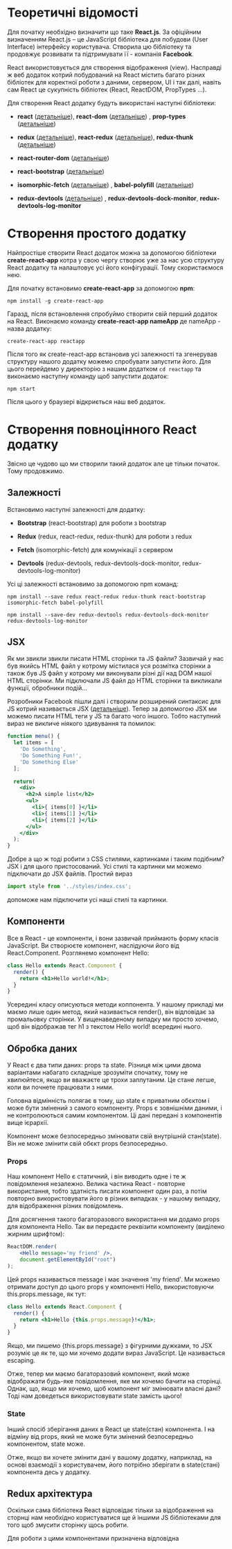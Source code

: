 # Теоретичні відомості
Для початку необхідно визначити що таке **React.js**. За офіційним визначенням React.js – це JavaScript бібліотека для побудови (User Interface) інтерфейсу користувача. Створила цю бібліотеку та продовжує розвивати та підтримувати її - компанія **Facebook**.

React використовується для створення відображення (view). Насправді ж веб додаток котрий побудований на React містить багато різних бібліотек для коректної роботи з даними, сервером, UI і так далі, навіть сам React це сукупність бібліотек (React, ReactDOM, PropTypes …).

Для створення React додатку будуть використані наступні бібліотеки:

- **react** ([детальніше](https://reactjs.org/)), **react-dom** ([детальніше](https://reactjs.org/docs/react-dom.html)) , **prop-types** ([детальніше](https://reactjs.org/docs/typechecking-with-proptypes.html))

- **redux** ([детальніше](https://redux.js.org/)), **react-redux** ([детальніше](https://redux.js.org/docs/faq/ReactRedux.html)), **redux-thunk** ([детальніше](https://www.npmjs.com/package/redux-thunk))

- **react-router-dom** ([детальніше](https://reacttraining.com/react-router/))

- **react-bootstrap** ([детальніше](https://react-bootstrap.github.io/))

- **isomorphic-fetch** ([детальніше](https://github.com/matthew-andrews/isomorphic-fetch)) , **babel-polyfill** ([детальніше](https://babeljs.io/docs/usage/polyfill/))

- **redux-devtools** ([детальніше](https://github.com/gaearon/redux-devtools)) , **redux-devtools-dock-monitor**, **redux-devtools-log-monitor**

# Створення простого додатку
Найпростіше створити React додаток можна за допомогою бібліотеки **create-react-app** котра у свою чергу створює уже за нас усю структуру React додатку та налаштовує усі його конфігурації. Тому скористаємося нею.

Для початку встановимо **create-react-app** за допомогою **npm**:

`npm install -g create-react-app`

Гаразд, після встановлення спробуймо створити свій перший додаток на React. Виконаємо команду **create-react-app nameApp** де nameApp - назва додатку:

`create-react-app reactapp`

Після того як create-react-app встановив усі залежності та згенерував структуру нашого додатку можемо спробувати запустити його. Для цього перейдемо у директорію з нашим додатком `cd reactapp` та виконаємо наступну команду щоб запустити додаток:

`npm start`

Після цього у браузері відкриється наш веб додаток.

# Створення повноцінного React додатку
Звісно це чудово що ми створили такий додаток але це тільки початок. Тому продовжимо.

## Залежності
Встановимо наступні залежності для додатку:

- **Bootstrap** (react-bootstrap) для роботи з bootstrap

- **Redux** (redux, react-redux, redux-thunk) для роботи з redux

- **Fetch** (isomorphic-fetch) для комунікації з сервером

- **Devtools** (redux-devtools, redux-devtools-dock-monitor, redux-devtools-log-monitor)

Усі ці залежності встановимо за допомогою npm команд:

`npm install --save redux react-redux redux-thunk react-bootstrap isomorphic-fetch babel-polyfill`

`npm install --save-dev redux-devtools redux-devtools-dock-monitor redux-devtools-log-monitor`
## JSX
Як ми звикли звикли писати HTML сторінки та JS файли? Зазвичай у нас був якийсь HTML файл у котрому містилася уся розмітка сторінки а також був JS файл у котрому ми виконували різні дії над DOM нашої HTML сторінки. Ми підключали JS файл до HTML сторінки та викликали функції, обробники подій... 

Розробники Facebook пішли далі і створили розширений синтаксис для JS котрий називається JSX ([детальніше](https://jsx.github.io/)). Тепер за допомогою JSX ми можемо писати HTML теги у JS та багато чого іншого. Тобто наступний вираз не викличе ніякого здивування та помилок:

```jsx
function menu() {
  let items = [
    'Do Something', 
    'Do Something Fun!', 
    'Do Something Else'
  ];
  
  return( 
    <div>
      <h2>A simple list</h2>
      <ul>
        <li>{ items[0] }</li>
        <li>{ items[1] }</li>
        <li>{ items[2] }</li>
      </ul>
    </div>
  );
}
```
Добре а що ж тоді робити з CSS стилями, картинками і таким подібним? JSX і для цього пристосований. Усі стилі та картинки ми можемо підключати до JSX файлів. Простий вираз 
```jsx 
import style from '../styles/index.css';
```
допоможе нам підключити усі наші стилі та картинки.

## Компоненти
Все в React - це компоненти, і вони зазвичай приймають форму класів JavaScript. Ви створюєте компонент, наслідуючи його від React.Component. Розглянемо компонент Hello:
```jsx
class Hello extends React.Component {
  render() {
    return <h1>Hello world!</h1>;
  }
}
```
Усередині класу описуються методи коппонента. У нашому прикладі ми маємо лише один метод, який називається render(), він відповідає за промальовку сторінки. У вищенаведеному випадку ми просто хочемо, щоб він відображав тег h1 з текстом Hello world! всередині нього.

## Обробка даних
У React є два типи даних: props та state. Різниця між цими двома варіантами набагато складніше зрозуміти спочатку, тому не хвилюйтеся, якщо ви вважаєте це трохи заплутаним. Це стане легше, коли ви почнете працювати з ними.

Головна відмінність полягає в тому, що state є приватним обєктом і може бути змінений з самого компоненту. Props є зовнішніми даними, і не контролюються самим компонентом. Ці дані передані з компонентів вище ієрархії.

Компонент може безпосередньо змінювати свій внутрішній стан(state). Він не може змінити свій обєкт props безпосередньо.

### Props
Наш компонент Hello є статичний, і він виводить одне і те ж повідомлення незалежно. Велика частина React - повторне використання, тобто здатність писати компонент один раз, а потім повторно використовувати його в різних випадках - у нашому випадку, для відображення різних повідомлень.

Для досягнення такого багаторазового використання ми додамо props для компонента Hello. Так ви передаєте реквізити компоненту (виділено жирним шрифтом):
```jsx
ReactDOM.render(
    <Hello message='my friend' />, 
    document.getElementById("root")
);
```
Цей props називається message і має значення 'my friend'. Ми можемо отримати доступ до цього props у компоненті Hello, використовуючи this.props.message, як тут:
```jsx
class Hello extends React.Component {
  render() {
    return <h1>Hello {this.props.message}!</h1>; 
  }
}
```
Якщо, ми пишемо {this.props.message} з фігурними дужками, то JSX розуміє це як те, що ми хочемо додати вираз JavaScript. Це називається escaping.

Отже, тепер ми маємо багаторазовий компонент, який може відображати будь-яке повідомлення, яке ми хочемо бачити на сторінці.
Однак, що, якщо ми хочемо, щоб компонент міг змінювати власні дані? Тоді нам доведеться використовувати state замість цього!

### State
Інший спосіб зберігання даних в React це state(стан) компонента. І на відміну від props, який не може бути змінений безпосередньо компонентом, state може.

Отже, якщо ви хочете змінити дані у вашому додатку, наприклад, на основі взаємодії з користувачем, його потрібно зберігати в state(стані) компонента десь у додатку.
## Redux архітектура
Оскільки сама бібліотека React відповідає тільки за відображення на сторнці нам необхідно користуватися ще й іншими JS бібліотеками для того щоб змусити сторінку щось робити.

Для роботи з цими компонентами призначена відповідна 
